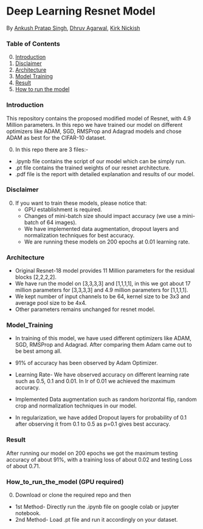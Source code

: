 # Deep Learning Resnet Model

By [Ankush Pratap Singh](), [Dhruv Agarwal](), [Kirk Nickish]()

### Table of Contents
0. [Introduction](#introduction)
0. [Disclaimer](#disclaimer)
0. [Architecture](#Architecture)
0. [Model Training](#ModelTraining)
0. [Result](#Result)
0. [How to run the model](#How_to_run_the_model)


### Introduction

This repository contains the proposed modified model of Resnet, with 4.9 Million parameters. In this repo we have trained our model on different optimizers like ADAM, SGD, RMSProp and Adagrad models and chose ADAM as best for the CIFAR-10 dataset.

0. In this repo there are 3 files:- 
 - .ipynb file contains the script of our model which can be simply run.
 - .pt file contains the trained weights of our resnet architecture.
 - .pdf file is the report with detailed explanation and results of our model. 

### Disclaimer 

0. If you want to train these models, please notice that:
	- GPU establishment is required. 
	- Changes of mini-batch size should impact accuracy (we use a mini-batch of 64 images).
	- We have implemented data augmentation, dropout layers and normalization techniques for best accuracy. 
    - We are running these models on 200 epochs at 0.01 learning rate. 

### Architecture 

- Original Resnet-18 model provides 11 Million parameters for the residual blocks [2,2,2,2].
 - We have run the model on [3,3,3,3] and [1,1,1,1], in this we got about 17 million parameters for [3,3,3,3] and 4.9 million parameters for [1,1,1,1]. 
 - We kept number of input channels to be 64, kernel size to be 3x3 and average pool size to be 4x4. 
 - Other parameters remains unchanged for resnet model. 


### Model_Training

- In training of this model, we have used different optimizers like ADAM, SGD, RMSProp and Adagrad. After comparing them Adam came out to be best among all. 
 - 91% of accuracy has been observed by Adam Optimizer. 

- Learning Rate- We have observed accuracy on different learning rate such as 0.5, 0.1  and 0.01. In lr of 0.01 we achieved the maximum accuracy.

- Implemented Data augmentation such as random horizontal flip, random crop and normalization techniques in our model.

- In regularization, we have added Dropout layers for probability of 0.1 after observing it from 0.1 to 0.5 as p=0.1 gives best accuracy.



### Result

After running our model on 200 epochs we got the maximum testing accuracy of about 91%, with a training loss of about 0.02 and testing Loss of about 0.71. 


### How_to_run_the_model (GPU required)

0. Download or clone the required repo and then
 - 1st Method- Directly run the .ipynb file on google colab or jupyter notebook.
 - 2nd Method- Load .pt file and run it accordingly on your dataset. 
